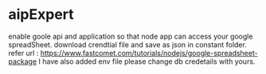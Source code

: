 # aipExpert
enable goole api and application so that node app can access your google spreadSheet.
download crendtial file and save as json in constant folder.
 refer url : https://www.fastcomet.com/tutorials/nodejs/google-spreadsheet-package
 I have also added env file please change db credetails with yours.
 
